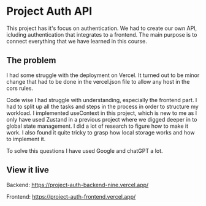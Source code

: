# Project Auth API
This project has it's focus on authentication. We had to create our own API, icluding authentication that integrates to a frontend. 
The main purpose is to connect everything that we have learned in this course.

## The problem

I had some struggle with the deployment on Vercel. It turned out to be minor change that had to be done in the vercel.json file to allow any host in the cors rules.

Code wise I had struggle with understanding, especially the frontend part. I had to split up all the tasks and steps in the process in order to structure my workload. I implemented useContext in this project, which is new to me as I only have used Zustand in a previous project where we digged deeper in to global state management. I did a lot of research to figure how to make it work.
I also found it quite tricky to grasp how local storage works and how to implement it.

To solve this questions I have used Google and chatGPT a lot.


## View it live

Backend:
https://project-auth-backend-nine.vercel.app/

Frontend:
https://project-auth-frontend.vercel.app/
